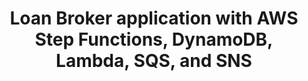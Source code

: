 ---
title: "Loan Broker application with AWS Step Functions, DynamoDB, Lambda, SQS, and SNS"
description: "Serverless architecture demonstrating a Loan Broker application with a a Recipient List pattern and a Scatter Gather pattern deployed using Cloud Development Kit (CDK) on LocalStack"
hide_feedback: true
hide_readingtime: true
type: applications
tags:
- serverless
---